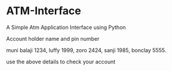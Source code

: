 # ATM-Interface

A Simple Atm Application Interface using Python

Account holder name and pin number

muni balaji      1234,
luffy            1999,
zoro             2424,
sanji            1985, 
bonclay          5555.


use the above details to check your account  
